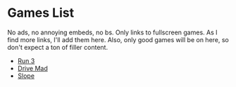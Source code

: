 <h1 id="title">Games List</h1>
    <p id="text">No ads, no annoying embeds, no bs. Only links to fullscreen games. As I find more links, I'll add them here.
        Also, only good games will be on here, so don't expect a ton of filler content.
    </p>
    <ul>
        <li>
            <a href="https://scythe101.github.io/run3/tn6pS9dCf37xAhkJv/">Run 3</a>
        </li>
        <li>
            <a href="https://ubg77.github.io/game131022/drive-mad/">Drive Mad</a>
        </li>
        <li>
            <a href="https://google-opensocial.googleusercontent.com/gadgets/ifr?url=https://cdn.jsdelivr.net/gh/sk1bx/version@77d7c057275710c07925ba951e9e56902d101c84/3sp.xml&quot">Slope</a>
        </li>
        
   
